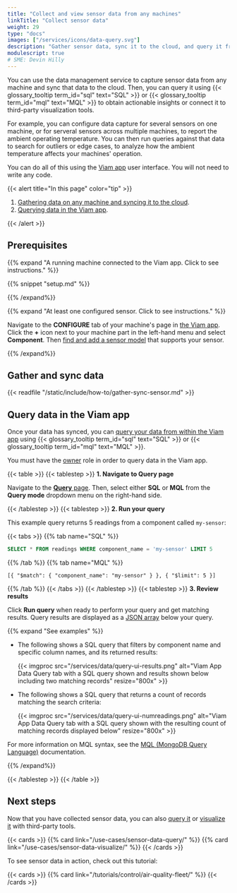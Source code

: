 ```yaml
---
title: "Collect and view sensor data from any machines"
linkTitle: "Collect sensor data"
weight: 29
type: "docs"
images: ["/services/icons/data-query.svg"]
description: "Gather sensor data, sync it to the cloud, and query it from the Viam app."
modulescript: true
# SME: Devin Hilly
---
```


You can use the data management service to capture sensor data from any machine and sync that data to the cloud.
Then, you can query it using {{< glossary_tooltip term_id="sql" text="SQL" >}} or {{< glossary_tooltip term_id="mql" text="MQL" >}} to obtain actionable insights or connect it to third-party visualization tools.

For example, you can configure data capture for several sensors on one machine, or for serveral sensors across multiple machines, to report the ambient operating temperature.
You can then run queries against that data to search for outliers or edge cases, to analyze how the ambient temperature affects your machines' operation.

You can do all of this using the [Viam app](https://app.viam.com/) user interface. You will not need to write any code.

{{< alert title="In this page" color="tip" >}}

1. [Gathering data on any machine and syncing it to the cloud](#gather-and-sync-data).
1. [Querying data in the Viam app](#query-data-in-the-viam-app).

{{< /alert >}}

## Prerequisites

{{% expand "A running machine connected to the Viam app. Click to see instructions." %}}

{{% snippet "setup.md" %}}

{{% /expand%}}

{{% expand "At least one configured sensor. Click to see instructions." %}}

Navigate to the **CONFIGURE** tab of your machine's page in [the Viam app](https://app.viam.com).
Click the **+** icon next to your machine part in the left-hand menu and select **Component**.
Then [find and add a sensor model](/components/sensor/) that supports your sensor.

{{% /expand%}}

## Gather and sync data

{{< readfile "/static/include/how-to/gather-sync-sensor.md" >}}

## Query data in the Viam app

Once your data has synced, you can [query your data from within the Viam app](/use-cases/collect-sensor-data/#query-data-in-the-viam-app) using {{< glossary_tooltip term_id="sql" text="SQL" >}} or {{< glossary_tooltip term_id="mql" text="MQL" >}}.

You must have the [owner](/cloud/rbac/) role in order to query data in the Viam app.

{{< table >}}
{{< tablestep >}}
**1. Navigate to Query page**

Navigate to the [**Query** page](https://app.viam.com/data/query).
Then, select either **SQL** or **MQL** from the **Query mode** dropdown menu on the right-hand side.

{{< /tablestep >}}
{{< tablestep >}}
**2. Run your query**

This example query returns 5 readings from a component called `my-sensor`:

{{< tabs >}}
{{% tab name="SQL" %}}

```sql
SELECT * FROM readings WHERE component_name = 'my-sensor' LIMIT 5
```

{{% /tab %}}
{{% tab name="MQL" %}}

```mql
[{ "$match": { "component_name": "my-sensor" } }, { "$limit": 5 }]
```

{{% /tab %}}
{{< /tabs >}}
{{< /tablestep >}}
{{< tablestep >}}
**3. Review results**

Click **Run query** when ready to perform your query and get matching results.
Query results are displayed as a [JSON array](https://json-schema.org/understanding-json-schema/reference/array) below your query.

{{% expand "See examples" %}}

- The following shows a SQL query that filters by component name and specific column names, and its returned results:

  {{< imgproc src="/services/data/query-ui-results.png" alt="Viam App Data Query tab with a SQL query shown and results shown below including two matching records" resize="800x" >}}

- The following shows a SQL query that returns a count of records matching the search criteria:

  {{< imgproc src="/services/data/query-ui-numreadings.png" alt="Viam App Data Query tab with a SQL query shown with the resulting count of matching records displayed below" resize="800x" >}}

For more information on MQL syntax, see the [MQL (MongoDB Query Language)](https://www.mongodb.com/docs/manual/tutorial/query-documents/) documentation.

{{% /expand%}}

{{< /tablestep >}}
{{< /table >}}

## Next steps

Now that you have collected sensor data, you can also [query it](/use-cases/sensor-data-query/) or [visualize it](/use-cases/sensor-data-visualize/) with third-party tools.

{{< cards >}}
{{% card link="/use-cases/sensor-data-query/" %}}
{{% card link="/use-cases/sensor-data-visualize/" %}}
{{< /cards >}}

To see sensor data in action, check out this tutorial:

{{< cards >}}
{{% card link="/tutorials/control/air-quality-fleet/" %}}
{{< /cards >}}
